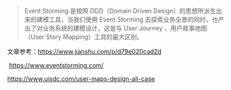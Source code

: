 >Event Storming 是按照 DDD（Domain Driven Design）的思想所派生出来的建模工具，当我们使用 Event Storming 去探索业务全景的同时，也产出了对业务系统的建模设计，这是与 User Journey 、用户故事地图（User Story Mapping）工具的最大区别。

文章参考：https://www.jianshu.com/p/d79e020cad2d

​	https://www.eventstorming.com/

https://www.uisdc.com/user-maps-design-ali-case

